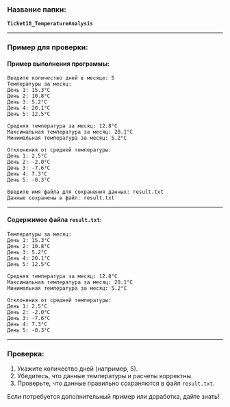 ### Название папки:
**`Ticket18_TemperatureAnalysis`**

---

### Пример для проверки:

#### **Пример выполнения программы:**
```
Введите количество дней в месяце: 5
Температуры за месяц:
День 1: 15.3°C
День 2: 10.8°C
День 3: 5.2°C
День 4: 20.1°C
День 5: 12.5°C

Средняя температура за месяц: 12.8°C
Максимальная температура за месяц: 20.1°C
Минимальная температура за месяц: 5.2°C

Отклонения от средней температуры:
День 1: 2.5°C
День 2: -2.0°C
День 3: -7.6°C
День 4: 7.3°C
День 5: -0.3°C

Введите имя файла для сохранения данных: result.txt
Данные сохранены в файл: result.txt
```

---

#### **Содержимое файла `result.txt`:**
```
Температуры за месяц:
День 1: 15.3°C
День 2: 10.8°C
День 3: 5.2°C
День 4: 20.1°C
День 5: 12.5°C

Средняя температура за месяц: 12.8°C
Максимальная температура за месяц: 20.1°C
Минимальная температура за месяц: 5.2°C

Отклонения от средней температуры:
День 1: 2.5°C
День 2: -2.0°C
День 3: -7.6°C
День 4: 7.3°C
День 5: -0.3°C
```

---

### Проверка:
1. Укажите количество дней (например, 5).
2. Убедитесь, что данные температуры и расчеты корректны.
3. Проверьте, что данные правильно сохраняются в файл `result.txt`.

Если потребуется дополнительный пример или доработка, дайте знать!